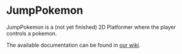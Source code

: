 # JumpPokemon
JumpPokemon is a (not yet finished) 2D Platformer where the player controls a pokemon.

The available documentation can be found in [our wiki](https://github.com/ZabuzaW/JumpPokemon/wiki).
